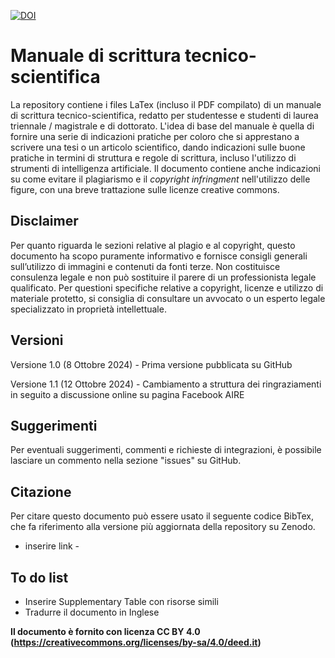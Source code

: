 [![DOI](https://zenodo.org/badge/869538141.svg)](https://doi.org/10.5281/zenodo.13923758)

# Manuale di scrittura tecnico-scientifica
La repository contiene i files LaTex (incluso il PDF compilato) di un manuale di scrittura tecnico-scientifica, redatto per studentesse e studenti di laurea triennale / magistrale e di dottorato. L'idea di base del manuale è quella di fornire una serie di indicazioni pratiche per coloro che si apprestano a scrivere una tesi o un articolo scientifico, dando indicazioni sulle buone pratiche in termini di struttura e regole di scrittura, incluso l'utilizzo di strumenti di intelligenza artificiale. Il documento contiene anche indicazioni su come evitare il plagiarismo e il *copyright infringment* nell'utilizzo delle figure, con una breve trattazione sulle licenze creative commons.

## Disclaimer
Per quanto riguarda le sezioni relative al plagio e al copyright, questo documento ha scopo puramente informativo e fornisce consigli generali sull’utilizzo di immagini e contenuti da fonti terze. Non costituisce consulenza legale e non può sostituire il parere di un professionista legale qualificato. Per questioni specifiche relative a copyright, licenze e utilizzo di materiale protetto, si consiglia di consultare un avvocato o un esperto legale specializzato in proprietà intellettuale.

## Versioni
Versione 1.0 (8 Ottobre 2024) - Prima versione pubblicata su GitHub

Versione 1.1 (12 Ottobre 2024) - Cambiamento a struttura dei ringraziamenti in seguito a discussione online su pagina Facebook AIRE

## Suggerimenti
Per eventuali suggerimenti, commenti e richieste di integrazioni, è possibile lasciare un commento nella sezione "issues" su GitHub.

## Citazione
Per citare questo documento può essere usato il seguente codice BibTex, che fa riferimento alla versione più aggiornata della repository su Zenodo.
- inserire link -

## To do list
- Inserire Supplementary Table con risorse simili
- Tradurre il documento in Inglese

**Il documento è fornito con licenza CC BY 4.0 (https://creativecommons.org/licenses/by-sa/4.0/deed.it)**


